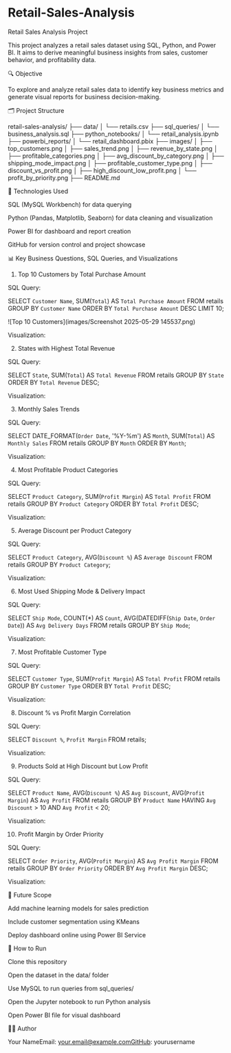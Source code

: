 # Retail-Sales-Analysis
Retail Sales Analysis Project

This project analyzes a retail sales dataset using SQL, Python, and Power BI. It aims to derive meaningful business insights from sales, customer behavior, and profitability data.

🔍 Objective

To explore and analyze retail sales data to identify key business metrics and generate visual reports for business decision-making.

🗂 Project Structure

retail-sales-analysis/
├── data/
│   └── retails.csv
├── sql_queries/
│   └── business_analysis.sql
├── python_notebooks/
│   └── retail_analysis.ipynb
├── powerbi_reports/
│   └── retail_dashboard.pbix
├── images/
│   ├── top_customers.png
│   ├── sales_trend.png
│   ├── revenue_by_state.png
│   ├── profitable_categories.png
│   ├── avg_discount_by_category.png
│   ├── shipping_mode_impact.png
│   ├── profitable_customer_type.png
│   ├── discount_vs_profit.png
│   ├── high_discount_low_profit.png
│   └── profit_by_priority.png
├── README.md

🧾 Technologies Used

SQL (MySQL Workbench) for data querying

Python (Pandas, Matplotlib, Seaborn) for data cleaning and visualization

Power BI for dashboard and report creation

GitHub for version control and project showcase

📊 Key Business Questions, SQL Queries, and Visualizations

1. Top 10 Customers by Total Purchase Amount

SQL Query:

SELECT `Customer Name`, SUM(`Total`) AS `Total Purchase Amount`
FROM retails
GROUP BY `Customer Name`
ORDER BY `Total Purchase Amount` DESC
LIMIT 10;

![Top 10 Customers](images/Screenshot 2025-05-29 145537.png)

Visualization:

2. States with Highest Total Revenue

SQL Query:

SELECT `State`, SUM(`Total`) AS `Total Revenue`
FROM retails
GROUP BY `State`
ORDER BY `Total Revenue` DESC;

Visualization:


3. Monthly Sales Trends

SQL Query:

SELECT DATE_FORMAT(`Order Date`, '%Y-%m') AS `Month`, SUM(`Total`) AS `Monthly Sales`
FROM retails
GROUP BY `Month`
ORDER BY `Month`;

Visualization:


4. Most Profitable Product Categories

SQL Query:

SELECT `Product Category`, SUM(`Profit Margin`) AS `Total Profit`
FROM retails
GROUP BY `Product Category`
ORDER BY `Total Profit` DESC;

Visualization:


5. Average Discount per Product Category

SQL Query:

SELECT `Product Category`, AVG(`Discount %`) AS `Average Discount`
FROM retails
GROUP BY `Product Category`;

Visualization:


6. Most Used Shipping Mode & Delivery Impact

SQL Query:

SELECT `Ship Mode`, COUNT(*) AS `Count`, AVG(DATEDIFF(`Ship Date`, `Order Date`)) AS `Avg Delivery Days`
FROM retails
GROUP BY `Ship Mode`;

Visualization:


7. Most Profitable Customer Type

SQL Query:

SELECT `Customer Type`, SUM(`Profit Margin`) AS `Total Profit`
FROM retails
GROUP BY `Customer Type`
ORDER BY `Total Profit` DESC;

Visualization:


8. Discount % vs Profit Margin Correlation

SQL Query:

SELECT `Discount %`, `Profit Margin`
FROM retails;

Visualization:


9. Products Sold at High Discount but Low Profit

SQL Query:

SELECT `Product Name`, AVG(`Discount %`) AS `Avg Discount`, AVG(`Profit Margin`) AS `Avg Profit`
FROM retails
GROUP BY `Product Name`
HAVING `Avg Discount` > 10 AND `Avg Profit` < 20;

Visualization:


10. Profit Margin by Order Priority

SQL Query:

SELECT `Order Priority`, AVG(`Profit Margin`) AS `Avg Profit Margin`
FROM retails
GROUP BY `Order Priority`
ORDER BY `Avg Profit Margin` DESC;

Visualization:


🔮 Future Scope

Add machine learning models for sales prediction

Include customer segmentation using KMeans

Deploy dashboard online using Power BI Service

📌 How to Run

Clone this repository

Open the dataset in the data/ folder

Use MySQL to run queries from sql_queries/

Open the Jupyter notebook to run Python analysis

Open Power BI file for visual dashboard

🙋‍♂️ Author

Your NameEmail: your.email@example.comGitHub: yourusername


